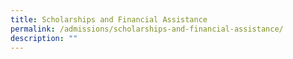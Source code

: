 ```yaml
---
title: Scholarships and Financial Assistance
permalink: /admissions/scholarships-and-financial-assistance/
description: ""
---
```

